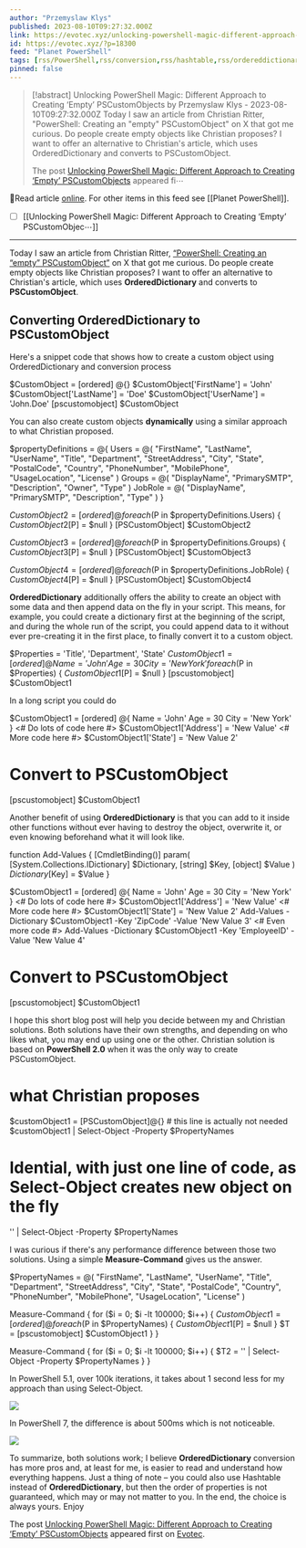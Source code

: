 ```yaml
---
author: "Przemyslaw Klys"
published: 2023-08-10T09:27:32.000Z
link: https://evotec.xyz/unlocking-powershell-magic-different-approach-to-creating-empty-pscustomobjects/
id: https://evotec.xyz/?p=18300
feed: "Planet PowerShell"
tags: [rss/PowerShell,rss/conversion,rss/hashtable,rss/ordereddictionary,rss/powershell,rss/pscustomobject]
pinned: false
---
```

> [!abstract] Unlocking PowerShell Magic: Different Approach to Creating ‘Empty’ PSCustomObjects by Przemyslaw Klys - 2023-08-10T09:27:32.000Z
> Today I saw an article from Christian Ritter, "PowerShell: Creating an "empty" PSCustomObject" on X that got me curious. Do people create empty objects like Christian proposes? I want to offer an alternative to Christian's article, which uses OrderedDictionary and converts to PSCustomObject.
> 
> The post [Unlocking PowerShell Magic: Different Approach to Creating ‘Empty’ PSCustomObjects](https://evotec.xyz/unlocking-powershell-magic-different-approach-to-creating-empty-pscustomobjects/) appeared fi⋯

🔗Read article [online](https://evotec.xyz/unlocking-powershell-magic-different-approach-to-creating-empty-pscustomobjects/). For other items in this feed see [[Planet PowerShell]].

- [ ] [[Unlocking PowerShell Magic꞉ Different Approach to Creating ‘Empty’ PSCustomObjec⋯]]
- - -
Today I saw an article from Christian Ritter, [“PowerShell: Creating an “empty” PSCustomObject”](https://hcritter.devdojo.com/powershell-creating-an-empty-pscustomobject) on X that got me curious. Do people create empty objects like Christian proposes? I want to offer an alternative to Christian's article, which uses **OrderedDictionary** and converts to **PSCustomObject**.

## Converting OrderedDictionary to PSCustomObject

Here's a snippet code that shows how to create a custom object using OrderedDictionary and conversion process

$CustomObject = [ordered] @{}
$CustomObject['FirstName'] = 'John'
$CustomObject['LastName'] = 'Doe'
$CustomObject['UserName'] = 'John.Doe'
[pscustomobject] $CustomObject

You can also create custom objects **dynamically** using a similar approach to what Christian proposed.

$propertyDefinitions = @{
    Users   = @(
        "FirstName", "LastName", "UserName", "Title", "Department",
        "StreetAddress", "City", "State", "PostalCode", "Country",
        "PhoneNumber", "MobilePhone", "UsageLocation", "License"
    )
    Groups  = @(
        "DisplayName", "PrimarySMTP", "Description", "Owner", "Type"
    )
    JobRole = @(
        "DisplayName", "PrimarySMTP", "Description", "Type"
    )
}


$CustomObject2 = [ordered] @{}
foreach ($P in $propertyDefinitions.Users) {
    $CustomObject2[$P] = $null
}
[PSCustomObject] $CustomObject2

$CustomObject3 = [ordered] @{}
foreach ($P in $propertyDefinitions.Groups) {
    $CustomObject3[$P] = $null
}
[PSCustomObject] $CustomObject3

$CustomObject4 = [ordered] @{}
foreach ($P in $propertyDefinitions.JobRole) {
    $CustomObject4[$P] = $null
}
[PSCustomObject] $CustomObject4

**OrderedDictionary** additionally offers the ability to create an object with some data and then append data on the fly in your script. This means, for example, you could create a dictionary first at the beginning of the script, and during the whole run of the script, you could append data to it without ever pre-creating it in the first place, to finally convert it to a custom object.

$Properties = 'Title', 'Department', 'State'
$CustomObject1 = [ordered] @{
    Name = 'John'
    Age  = 30
    City = 'New York'
}
foreach ($P in $Properties) {
    $CustomObject1[$P] = $null
}
[pscustomobject] $CustomObject1

In a long script you could do

$CustomObject1 = [ordered] @{
    Name = 'John'
    Age  = 30
    City = 'New York'
}
<#
Do lots of code here
#>
$CustomObject1['Address'] = 'New Value'
<#
More code here
#>
$CustomObject1['State'] = 'New Value 2'
# Convert to PSCustomObject
[pscustomobject] $CustomObject1

Another benefit of using **OrderedDictionary** is that you can add to it inside other functions without ever having to destroy the object, overwrite it, or even knowing beforehand what it will look like.

function Add-Values {
    [CmdletBinding()]
    param(
        [System.Collections.IDictionary] $Dictionary,
        [string] $Key,
        [object] $Value
    )
    $Dictionary[$Key] = $Value
}

$CustomObject1 = [ordered] @{
    Name = 'John'
    Age  = 30
    City = 'New York'
}
<#
Do lots of code here
#>
$CustomObject1['Address'] = 'New Value'
<#
More code here
#>
$CustomObject1['State'] = 'New Value 2'
Add-Values -Dictionary $CustomObject1 -Key 'ZipCode' -Value 'New Value 3'
<#
Even more code
#>
Add-Values -Dictionary $CustomObject1 -Key 'EmployeeID' -Value 'New Value 4'

# Convert to PSCustomObject
[pscustomobject] $CustomObject1

I hope this short blog post will help you decide between my and Christian solutions. Both solutions have their own strengths, and depending on who likes what, you may end up using one or the other. Christian solution is based on **PowerShell 2.0** when it was the only way to create PSCustomObject.

# what Christian proposes
$customObject1 = [PSCustomObject]@{} # this line is actually not needed
$customObject1 | Select-Object -Property $PropertyNames

# Idential, with just one line of code, as Select-Object creates new object on the fly
'' | Select-Object -Property $PropertyNames

I was curious if there's any performance difference between those two solutions. Using a simple **Measure-Command** gives us the answer.

$PropertyNames = @(
    "FirstName", "LastName", "UserName", "Title", "Department",
    "StreetAddress", "City", "State", "PostalCode", "Country",
    "PhoneNumber", "MobilePhone", "UsageLocation", "License"
)

Measure-Command {
    for ($i = 0; $i -lt 100000; $i++) {
        $CustomObject1 = [ordered] @{}
        foreach ($P in $PropertyNames) {
            $CustomObject1[$P] = $null
        }
        $T = [pscustomobject] $CustomObject1
    }
}

Measure-Command {
    for ($i = 0; $i -lt 100000; $i++) {
       $T2 = '' | Select-Object -Property $PropertyNames
    }
}

In PowerShell 5.1, over 100k iterations, it takes about 1 second less for my approach than using Select-Object.

![](https://evotec.xyz/wp-content/uploads/2023/08/img_64d4a85ba0208.png)

In PowerShell 7, the difference is about 500ms which is not noticeable.

![](https://evotec.xyz/wp-content/uploads/2023/08/img_64d4a8802adb3.png)

To summarize, both solutions work; I believe **OrderedDictionary** conversion has more pros and, at least for me, is easier to read and understand how everything happens. Just a thing of note – you could also use Hashtable instead of **OrderedDictionary**, but then the order of properties is not guaranteed, which may or may not matter to you. In the end, the choice is always yours. Enjoy

The post [Unlocking PowerShell Magic: Different Approach to Creating ‘Empty’ PSCustomObjects](https://evotec.xyz/unlocking-powershell-magic-different-approach-to-creating-empty-pscustomobjects/) appeared first on [Evotec](https://evotec.xyz).
